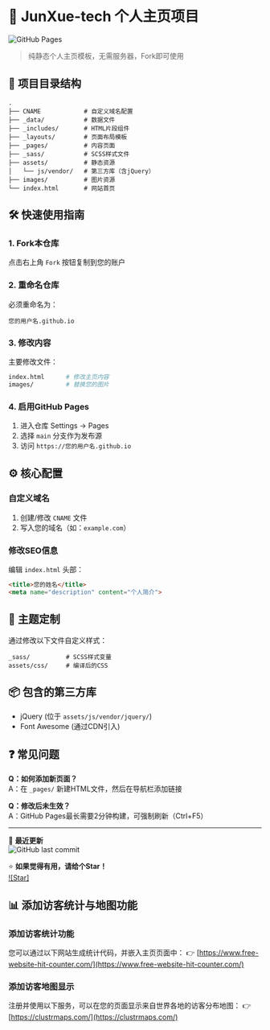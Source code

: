 # 🚀 JunXue-tech 个人主页项目

![GitHub Pages](https://www.junxue.tech/)

> 纯静态个人主页模板，无需服务器，Fork即可使用

## 📁 项目目录结构
```
.
├── CNAME            # 自定义域名配置
├── _data/           # 数据文件
├── _includes/       # HTML片段组件
├── _layouts/        # 页面布局模板
├── _pages/          # 内容页面
├── _sass/           # SCSS样式文件
├── assets/          # 静态资源
│   └── js/vendor/   # 第三方库（含jQuery）
├── images/          # 图片资源
└── index.html       # 网站首页
```

## 🛠️ 快速使用指南

### 1. Fork本仓库
点击右上角 `Fork` 按钮复制到您的账户

### 2. 重命名仓库
必须重命名为：
```
您的用户名.github.io
```

### 3. 修改内容
主要修改文件：
```bash
index.html      # 修改主页内容
images/         # 替换您的图片
```

### 4. 启用GitHub Pages
1. 进入仓库 Settings → Pages
2. 选择 `main` 分支作为发布源
3. 访问 `https://您的用户名.github.io`

## ⚙️ 核心配置

### 自定义域名
1. 创建/修改 `CNAME` 文件
2. 写入您的域名（如：`example.com`）

### 修改SEO信息
编辑 `index.html` 头部：
```html
<title>您的姓名</title>
<meta name="description" content="个人简介">
```

## 🌈 主题定制
通过修改以下文件自定义样式：
```
_sass/          # SCSS样式变量
assets/css/     # 编译后的CSS
```

## 📦 包含的第三方库
- jQuery (位于 `assets/js/vendor/jquery/`)
- Font Awesome (通过CDN引入)

## ❓ 常见问题
**Q：如何添加新页面？**  
A：在 `_pages/` 新建HTML文件，然后在导航栏添加链接

**Q：修改后未生效？**  
A：GitHub Pages最长需要2分钟构建，可强制刷新（Ctrl+F5）

---

🔄 **最近更新**  
![GitHub last commit]([https://img.shields.io/github/last-commit/JunXue-tech/JunXue-tech.github.io](https://www.junxue.tech/))

⭐ **如果觉得有用，请给个Star！**  
[![Star]](https://www.junxue.tech/)

## 📊 添加访客统计与地图功能

### 添加访客统计功能
您可以通过以下网站生成统计代码，并嵌入主页页面中：
👉 [https://www.free-website-hit-counter.com/](https://www.free-website-hit-counter.com/)

### 添加访客地图显示
注册并使用以下服务，可以在您的页面显示来自世界各地的访客分布地图：
👉 [https://clustrmaps.com/](https://clustrmaps.com/)
